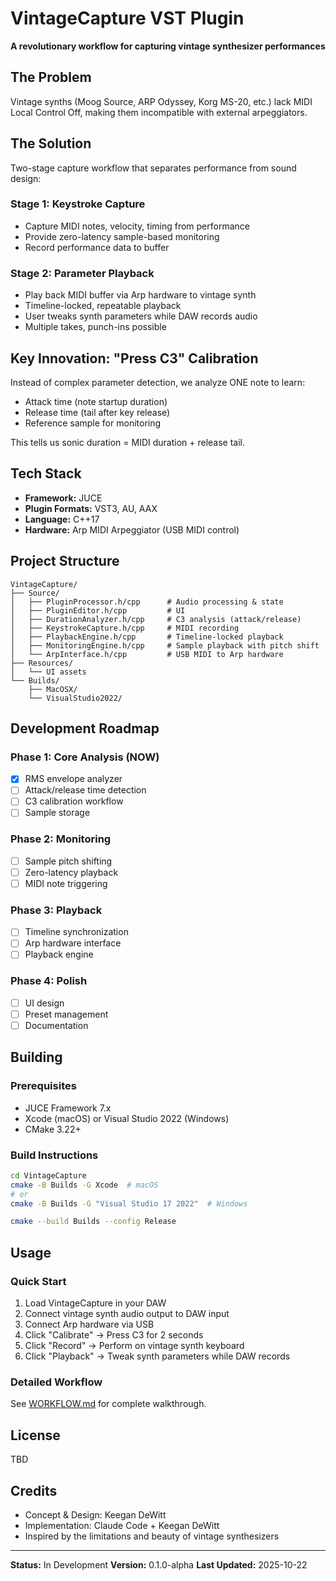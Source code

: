 # VintageCapture VST Plugin

**A revolutionary workflow for capturing vintage synthesizer performances**

## The Problem
Vintage synths (Moog Source, ARP Odyssey, Korg MS-20, etc.) lack MIDI Local Control Off, making them incompatible with external arpeggiators.

## The Solution
Two-stage capture workflow that separates performance from sound design:

### Stage 1: Keystroke Capture
- Capture MIDI notes, velocity, timing from performance
- Provide zero-latency sample-based monitoring
- Record performance data to buffer

### Stage 2: Parameter Playback
- Play back MIDI buffer via Arp hardware to vintage synth
- Timeline-locked, repeatable playback
- User tweaks synth parameters while DAW records audio
- Multiple takes, punch-ins possible

## Key Innovation: "Press C3" Calibration
Instead of complex parameter detection, we analyze ONE note to learn:
- Attack time (note startup duration)
- Release time (tail after key release)
- Reference sample for monitoring

This tells us sonic duration = MIDI duration + release tail.

## Tech Stack
- **Framework:** JUCE
- **Plugin Formats:** VST3, AU, AAX
- **Language:** C++17
- **Hardware:** Arp MIDI Arpeggiator (USB MIDI control)

## Project Structure
```
VintageCapture/
├── Source/
│   ├── PluginProcessor.h/cpp      # Audio processing & state
│   ├── PluginEditor.h/cpp         # UI
│   ├── DurationAnalyzer.h/cpp     # C3 analysis (attack/release)
│   ├── KeystrokeCapture.h/cpp     # MIDI recording
│   ├── PlaybackEngine.h/cpp       # Timeline-locked playback
│   ├── MonitoringEngine.h/cpp     # Sample playback with pitch shift
│   └── ArpInterface.h/cpp         # USB MIDI to Arp hardware
├── Resources/
│   └── UI assets
└── Builds/
    ├── MacOSX/
    └── VisualStudio2022/
```

## Development Roadmap

### Phase 1: Core Analysis (NOW)
- [x] RMS envelope analyzer
- [ ] Attack/release time detection
- [ ] C3 calibration workflow
- [ ] Sample storage

### Phase 2: Monitoring
- [ ] Sample pitch shifting
- [ ] Zero-latency playback
- [ ] MIDI note triggering

### Phase 3: Playback
- [ ] Timeline synchronization
- [ ] Arp hardware interface
- [ ] Playback engine

### Phase 4: Polish
- [ ] UI design
- [ ] Preset management
- [ ] Documentation

## Building

### Prerequisites
- JUCE Framework 7.x
- Xcode (macOS) or Visual Studio 2022 (Windows)
- CMake 3.22+

### Build Instructions
```bash
cd VintageCapture
cmake -B Builds -G Xcode  # macOS
# or
cmake -B Builds -G "Visual Studio 17 2022"  # Windows

cmake --build Builds --config Release
```

## Usage

### Quick Start
1. Load VintageCapture in your DAW
2. Connect vintage synth audio output to DAW input
3. Connect Arp hardware via USB
4. Click "Calibrate" → Press C3 for 2 seconds
5. Click "Record" → Perform on vintage synth keyboard
6. Click "Playback" → Tweak synth parameters while DAW records

### Detailed Workflow
See [WORKFLOW.md](WORKFLOW.md) for complete walkthrough.

## License
TBD

## Credits
- Concept & Design: Keegan DeWitt
- Implementation: Claude Code + Keegan DeWitt
- Inspired by the limitations and beauty of vintage synthesizers

---

**Status:** In Development
**Version:** 0.1.0-alpha
**Last Updated:** 2025-10-22
